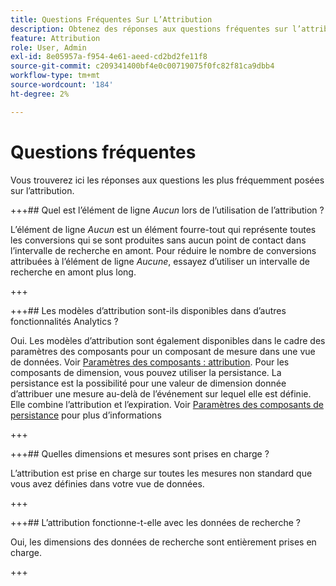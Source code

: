 ```yaml
---
title: Questions Fréquentes Sur L’Attribution
description: Obtenez des réponses aux questions fréquentes sur l’attribution.
feature: Attribution
role: User, Admin
exl-id: 8e05957a-f954-4e61-aeed-cd2bd2fe11f8
source-git-commit: c209341400bf4e0c00719075f0fc82f81ca9dbb4
workflow-type: tm+mt
source-wordcount: '184'
ht-degree: 2%

---
```


# Questions fréquentes

Vous trouverez ici les réponses aux questions les plus fréquemment posées sur l’attribution.

+++## Quel est l’élément de ligne *Aucun* lors de l’utilisation de l’attribution ?

L’élément de ligne *Aucun* est un élément fourre-tout qui représente toutes les conversions qui se sont produites sans aucun point de contact dans l’intervalle de recherche en amont. Pour réduire le nombre de conversions attribuées à l’élément de ligne *Aucune*, essayez d’utiliser un intervalle de recherche en amont plus long.

+++

<!--
+++## Why do I sometimes see dates outside of my reporting window when using attribution models?

Some visit-based metrics, such as [Entries](/help/components/metrics/entries.md) or [Bounce Rate](/help/components/metrics/bounce-rate.md), can attribute data to a period before the reporting window start date range. This situation is due to attribution models using a lookback window, which determines how far back attribution should look to give credit for metrics. The most common scenario is when visits span midnight. For example:

1. A user visits your home page at 11:55 PM on September 7.
1. They visit several pages, the last of which occurred at 12:05 AM September 8.
1. A week later, you run a daily trended report with the date range September 8 - September 14.

Hit-based metrics, like [Page views](/help/components/metrics/page-views.md), would produce expected output; data trended each day from September 8 - September 14. However, visit-based metrics would also show the above visit on September 7. The visit's attributed entry occurred on September 7, and the lookback window by default is September 1 - September 31.

Bounce rate always shows 0% on September 7 in this example. This metric is defined as `Bounces divided by Entries`, a hit-based metric divided by a visit-based metric. Bounces consist of a single image request, so they cannot span multiple days, Any bounces on September 7 happened outside the reporting window, causing the guaranteed 0% bounce rate for that day. Other hit-based metrics would also show 0 for September 7 in this report, since those hits are not within the reporting window either.

Consider another similar example. The only difference between the following example and the above example are the dates:

1. A user visits your home page at 11:55 PM on August 31.
1. They visit several pages, the last of which occurred at 12:05 AM September 1.
1. A week later, you run a daily trended report with the date range September 1 - September 7.

In this example, Entries and Bounce rate would not show data from August 31. The lookback window and reporting window both start on September 1, so data cannot be attributed from August 31.

+++
-->

<!-- not relevant anymore due to introduction of separation of container and lookback window 
+++## When should I use a visit, visitor, or custom attribution lookback?

The choice of attribution lookback depends on your use case. If conversions typically take longer than a single visit, a visitor or custom lookback is recommended. For longer conversion cycles, custom lookback windows are best as they are the only type that can pull in data from prior to the reporting window.

+++
-->

<!--
+++## How do props and eVars compare when using attribution?

Attribution is recalculated at report runtime, so there is no difference between a prop or eVar (or any other dimension) for the sake of attribution modeling. Props can persist using any lookback window or attribution model, and eVar allocation/expiration settings are ignored.

+++
-->


+++## Les modèles d’attribution sont-ils disponibles dans d’autres fonctionnalités Analytics ?

Oui. Les modèles d’attribution sont également disponibles dans le cadre des paramètres des composants pour un composant de mesure dans une vue de données. Voir [ Paramètres des composants : attribution](/help/data-views/component-settings/attribution.md). Pour les composants de dimension, vous pouvez utiliser la persistance. La persistance est la possibilité pour une valeur de dimension donnée d’attribuer une mesure au-delà de l’événement sur lequel elle est définie. Elle combine l’attribution et l’expiration. Voir [Paramètres des composants de persistance](/help/data-views/component-settings/persistence.md) pour plus d’informations

+++


<!--
+++## Are attribution models only available if I'm using a virtual report suite with report time processing enabled?

Attribution models are available outside of virtual report suites. While they use report time processing on the backend, attribution models are available to both standard report suites and virtual report suites.

+++
-->


+++## Quelles dimensions et mesures sont prises en charge ?

L’attribution est prise en charge sur toutes les mesures non standard que vous avez définies dans votre vue de données.

+++



+++## L’attribution fonctionne-t-elle avec les données de recherche ?

Oui, les dimensions des données de recherche sont entièrement prises en charge.

+++

<!--
+++## Does attribution work with data sources?

Yes, most data sources are supported. Attribution is not possible with summary-level data sources because these data sources do not tie to an Analytics visitor identifier.

Transaction ID data sources are treated like any other hit. Transaction ID data sources don't use the special processing that normally is used in traditional reporting. In other words, when using report time processing, Transaction ID hits have eVar values propagated from hits which occur near the timestamp of the Transaction ID hit. The values are not propagated from hits that occurred near the time of the original transaction.

When possible, attribution relies on the MID column value that is sent within an event in the data source, rather than a persisted value. The attribution model is applied to the MID column values in the data source, on-the-fly. For example, when you use [Last Touch attribution](models.md) the model starts from each instance of a metric. And walks backward sequentially in the hits until the model reaches the last value observed in the MID column.

When not possible, attribution uses the MID value in the *prior record* in the data source for evaluation. This prior record might not be ordered sequentially by timestamp, given that AA does not support out-of-order data.

Due to the records not being ordered sequentially, the expected values from applying persistence can impact the amount of time that exists between the provided transaction ID timestamp and the original transaction.

+++
-->

<!--
+++## Does attribution work with the Advertising Analytics integration?

Metadata dimensions, such as match type and keyword, work with attribution. However, metrics (including impressions, cost, clicks, average position, and average quality score) use summary-level data sources, and are therefore incompatible.

+++



+++## How does attribution work with marketing channels?

When marketing channels were first introduced, they came with only first and last touch dimensions. Explicit first/last touch dimensions are no longer needed with the current version of attribution. Adobe provides generic [!UICONTROL Marketing Channel] and [!UICONTROL Marketing Channel Detail] dimensions so you can use them with your desired attribution model. These generic dimensions behave identically to [!UICONTROL Last Touch Channel] dimensions, but are labeled differently to prevent confusion when using marketing channels with a different attribution model.

Since marketing channel dimensions depend on a traditional visit definition (as defined by their processing rules), their visit definition cannot be changed using virtual report suites.

+++


+++## How does attribution work with multi-value variables, such as list vars?

Some dimensions in Analytics can contain multiple values on a single hit. Common examples include list vars and the products variable.

When attribution is applied to multi-value hits, all values in the same hit get the same credit. Since many values can receive this credit, the report total can be different than if you summed each individual line item. The report total is deduplicated, while each individual dimension item gets proper credit.

+++


+++## How does attribution work with segmentation?

Attribution always runs before segmentation, and segmentation runs before report filters are applied. This concept also applies to virtual report suites using segments.

For example, if you create a virtual report suite with a "Display Hits" segment applied, you could see other channels in a table using some attribution models.

![Display-only virtual report suite](assets/vrs-aiq-example.png)

>[!NOTE]
>
>If a segment suppresses hits containing your metric, those metric instances are not attributed to any dimension. However, a similar report filter simply hides some dimension items, without any impact on metrics processed per the attribution model. As a result, a segment can return lower values than a filter with a comparable definition.

+++
-->